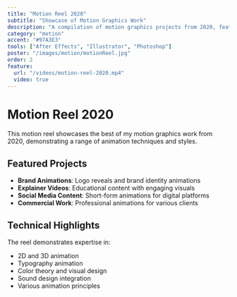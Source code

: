 ```yaml
---
title: "Motion Reel 2020"
subtitle: "Showcase of Motion Graphics Work"
description: "A compilation of motion graphics projects from 2020, featuring various animation styles and techniques."
category: "motion"
accent: "#97A3E3"
tools: ["After Effects", "Illustrator", "Photoshop"]
poster: "/images/motion/motionReel.jpg"
order: 2
feature:
  url: "/videos/motion-reel-2020.mp4"
  video: true
---
```


# Motion Reel 2020

This motion reel showcases the best of my motion graphics work from 2020, demonstrating a range of animation techniques and styles.

## Featured Projects

- **Brand Animations**: Logo reveals and brand identity animations
- **Explainer Videos**: Educational content with engaging visuals
- **Social Media Content**: Short-form animations for digital platforms
- **Commercial Work**: Professional animations for various clients

## Technical Highlights

The reel demonstrates expertise in:

- 2D and 3D animation
- Typography animation
- Color theory and visual design
- Sound design integration
- Various animation principles
